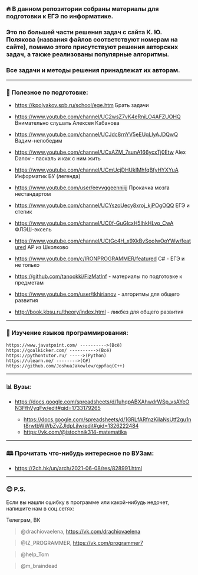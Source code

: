 ### 🔥 В данном репозитории собраны материалы для подготовки к ЕГЭ по информатике. 
### Это по большей части решения задач с сайта К. Ю. Полякова (названия файлов соответствуют номерам на сайте), помимо этого присутствуют решения авторских задач, а также     реализованы популярные алгоритмы. 
### Все задачи и методы решения принадлежат их авторам.

***

### 🧠 Полезное по подготовке: 


+  https://kpolyakov.spb.ru/school/ege.htm  Брать задачи

+ https://www.youtube.com/channel/UC2wsZ7vK4eRniLO4AFZUOHQ Внимательно слушать Алексея Кабанова

+ https://www.youtube.com/channel/UCJdc8rnYV5eEUqLlyAJDQwQ Вадим-непобедим

+ https://www.youtube.com/channel/UCxAZM_7sunA166ycxTj0Etw  Alex Danov - паскаль и как с ним жить

+ https://www.youtube.com/channel/UCmUcjDHUkIMhfqBfyHYXYuA Информатик БУ (легенда)

+ https://www.youtube.com/user/eevvggeenniijj Прокачка мозга нестандартом 

+ https://www.youtube.com/channel/UCYszoUecy8xroj_kjPOgOQQ ЕГЭ и степик

+ https://www.youtube.com/channel/UC0f-GuGlcxH5IhkHLvo_CwA  ФЛЭШ-эксель

+ https://www.youtube.com/channel/UCtGc4H_x9XkBvSooIwOoYWw/featured АР из Школково 

+ https://www.youtube.com/c/IRONPROGRAMMER/featured C# - ЕГЭ и не только

+ https://github.com/tanookki/FizMatInf - материалы по подготовке к предметам

+ https://www.youtube.com/user/tkhirianov  - алгоритмы для общего развития

+ http://book.kbsu.ru/theory/index.html - ликбез для общего развития 
---

### 👅 Изучение языков программирования:

    https://www.javatpoint.com/ ---------->(Всё)
    https://goalkicker.com/ ---------->(Всё)
    https://pythontutor.ru/ ----->(Python)
    https://ulearn.me/ -------->(C#)
    https://github.com/JoshuaJakowlew/cppfaq(С++)

---

### 📊 Вузы: 

* https://docs.google.com/spreadsheets/d/1uhqpABXAhwdrWSp_vsAYeON3FfhVyqFw/edit#gid=1733179265

    * https://docs.google.com/spreadsheets/d/1GRLfARfnzKiIaNsUtf2gu1nt8rwtbWWbZvZJIdpLjIw/edit#gid=1326222484
    * https://vk.com/@istochnik314-matematika

---

### 🕮 Прочитать что-нибудь интересное по ВУЗам:

* https://2ch.hk/un/arch/2021-06-08/res/828991.html

---

### 😊 P.S.

Если вы нашли ошибку в программе или какой-нибудь недочет, напишите нам в соц.сетях:

Телеграм, ВК

> @drachiovaelena, https://vk.com/drachiovaelena
 
> @IZ_PROGRAMMER, https://vk.com/programmer7

> @help_Tom

> @m_braindead






